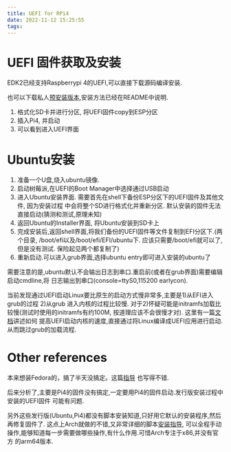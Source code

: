 ```yaml
---
title: UEFI for RPi4
date: 2022-11-12 15:25:55
tags:
---
```


# UEFI 固件获取及安装

EDK2已经支持Raspberrypi 4的UEFI,可以直接下载源码编译安装.

也可以下载私人[预安装版本](https://github.com/pftf/RPi4),安装方法已经在README中说明.

1. 格式化SD卡并进行分区, 将UEFI固件copy到ESP分区
2. 插入Pi4, 并启动
3. 可以看到进入UEFI界面

# Ubuntu安装

1. 准备一个U盘,烧入ubuntu镜像.
2. 启动树莓派,在UEFI的Boot Manager中选择通过USB启动
3. 进入Ubuntu安装界面. 需要首先在shell下备份ESP分区下的UEFI固件及其他文件, 因为安装过程
   中会将整个SD进行格式化并重新分区. 默认安装的固件无法直接启动(猜测和测试,原理未知)
4. 返回Ubuntu的Installer界面, 将Ubuntu安装到SD卡上
5. 完成安装后,返回shell界面,将我们备份的UEFI固件等文件复制到EFI分区下.(两个目录,
   /boot/efi以及/boot/efi/EFI/ubuntu下. 应该只需要/boot/efi就可以了,但是没有测试.
   保险起见两个都复制了)
6. 重新启动.可以进入grub界面,选择ubuntu entry即可进入安装的ubuntu了

需要注意的是,ubuntu默认不会输出日志到串口.重启前(或者在grub界面)需要编辑启动cmdline,将
日志输出到串口(console=ttyS0,115200 earlycon).

当前发现通过UEFI启动Linux要比原生的启动方式慢非常多,主要是1)从EFI进入grub的过程 2)从grub
进入内核的过程比较慢. 对于2)怀疑可能是initramfs加载比较慢(测试时使用的initramfs有约100M,
按道理应该不会很慢才对). 这里有一篇[文档](https://zhuanlan.zhihu.com/p/28708585)讲述如何
提高UEFI启动内核的速度,直接通过将Linux编译成UEFI应用进行启动.从而跳过grub的加载流程.

# Other references

本来想装Fedora的，搞了半天没搞定。这篇[指导](https://github.com/glacion/fedora-chroot-installation/blob/master/docs/VM-Install.md)
也写得不错.

后来分析了,主要是Pi4的固件没有搞定,一定要用Pi4的固件启动.发行版安装过程中安装的UEFI固件
可能有问题.

另外这些发行版(Ubuntu,Pi4)都没有脚本安装知道,只好用它默认的安装程序,然后再修复固件了.
这点上Arch就做的不错,又非常详细的脚本[安装指导](https://wiki.archlinux.org/title/Installation_guide),
可以全程手动操作,能够知道每一步需要做哪些操作,有什么作用.可惜Arch专注于x86,并没有官方
的arm64版本.
